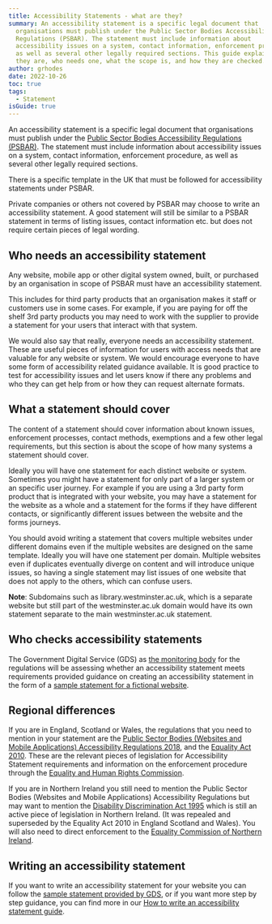 ```yaml
---
title: Accessibility Statements - what are they?
summary: An accessibility statement is a specific legal document that
  organisations must publish under the Public Sector Bodies Accessibility
  Regulations (PSBAR). The statement must include information about
  accessibility issues on a system, contact information, enforcement procedure,
  as well as several other legally required sections. This guide explains what
  they are, who needs one, what the scope is, and how they are checked.
author: grhodes
date: 2022-10-26
toc: true
tags:
  - Statement
isGuide: true
---
```

An accessibility statement is a specific legal document that organisations must publish under the [Public Sector Bodies Accessibility Regulations (PSBAR)](https://www.makethingsaccessible.com/guides/what-are-the-public-sector-bodies-accessibility-regulations/). The statement must include information about accessibility issues on a system, contact information, enforcement procedure, as well as several other legally required sections.

There is a specific template in the UK that must be followed for accessibility statements under PSBAR.

Private companies or others not covered by PSBAR may choose to write an accessibility statement. A good statement will still be similar to a PSBAR statement in terms of listing issues, contact information etc. but does not require certain pieces of legal wording.

## Who needs an accessibility statement

Any website, mobile app or other digital system owned, built, or purchased by an organisation in scope of PSBAR must have an accessibility statement.

This includes for third party products that an organisation makes it staff or customers use in some cases. For example, if you are paying for off the shelf 3rd party products you may need to work with the supplier to provide a statement for your users that interact with that system.

We would also say that really, everyone needs an accessibility statement. These are useful pieces of information for users with access needs that are valuable for any website or system. We would encourage everyone to have some form of accessibility related guidance available. It is good practice to test for accessibility issues and let users know if there any problems and who they can get help from or how they can request alternate formats.

## What a statement should cover

The content of a statement should cover information about known issues, enforcement processes, contact methods, exemptions and a few other legal requirements, but this section is about the scope of how many systems a statement should cover.

Ideally you will have one statement for each distinct website or system. Sometimes you might have a statement for only part of a larger system or an specific user journey. For example if you are using a 3rd party form product that is integrated with your website, you may have a statement for the website as a whole and a statement for the forms if they have different contacts, or significantly different issues between the website and the forms journeys.

You should avoid writing a statement that covers multiple websites under different domains even if the multiple websites are designed on the same template. Ideally you will have one statement per domain. Multiple websites even if duplicates eventually diverge on content and will introduce unique issues, so having a single statement may list issues of one website that does not apply to the others, which can confuse users.

**Note**: Subdomains such as library.westminster.ac.uk, which is a separate website but still part of the westminster.ac.uk domain would have its own statement separate to the main westminster.ac.uk statement.

## Who checks accessibility statements

The Government Digital Service (GDS) as [the monitoring body](https://www.makethingsaccessible.com/guides/psbar-monitoring-and-enforcement-process/) for the regulations will be assessing whether an accessibility statement meets requirements provided guidance on creating an accessibility statement in the form of a [sample statement for a fictional website](https://www.gov.uk/government/publications/sample-accessibility-statement/sample-accessibility-statement-for-a-fictional-public-sector-website).

## Regional differences

If you are in England, Scotland or Wales, the regulations that you need to mention in your statement are the [Public Sector Bodies (Websites and Mobile Applications) Accessibility Regulations 2018](http://www.legislation.gov.uk/uksi/2018/952/contents/made), and the [Equality Act 2010](http://www.legislation.gov.uk/ukpga/2010/15/contents). These are the relevant pieces of legislation for Accessibility Statement requirements and information on the enforcement procedure through the [Equality and Human Rights Commission](https://www.equalityhumanrights.com/en).

If you are in Northern Ireland you still need to mention the Public Sector Bodies (Websites and Mobile Applications) Accessibility Regulations but may want to mention the [Disability Discrimination Act 1995](http://www.legislation.gov.uk/ukpga/1995/50/contents) which is still an active piece of legislation in Northern Ireland. (It was repealed and superseded by the Equality Act 2010 in England Scotland and Wales). You will also need to direct enforcement to the [Equality Commission of Northern Ireland](https://www.equalityni.org/Home).

## Writing an accessibility statement

If you want to write an accessibility statement for your website you can follow the [sample statement provided by GDS](https://www.gov.uk/government/publications/sample-accessibility-statement/sample-accessibility-statement-for-a-fictional-public-sector-website), or if you want more step by step guidance, you can find more in our [How to write an accessibility statement guide](https://www.makethingsaccessible.com/guides/how-to-write-an-accessibility-statement/).
